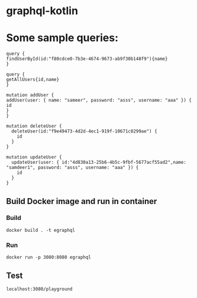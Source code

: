 # graphql-kotlin

# Some sample queries:

```
query {
findUserById(id:"f80cdce0-7b3e-4674-9673-ab9f30b148f9"){name}
}
```

```
query {
getAllUsers{id,name}
}
```

```
mutation addUser {
addUser(user: { name: "sameer", password: "asss", username: "aaa" }) {
id
}
}
```

```
mutation deleteUser {
  deleteUser(id:"f9e49473-4d2d-4ec1-919f-10671c0299ae") {
    id
  }
}
```

```
mutation updateUser {
  updateUser(user: { id:"4d830a13-25b6-4b5c-9fbf-5677acf55ad2",name: "samdeer1", password: "asss", username: "aaa" }) {
    id
  }
}
```


## Build Docker image and run in container

### Build
```
docker build . -t egraphql
```

### Run
```
docker run -p 3080:8080 egraphql
```


## Test
```
localhost:3080/playground
```
